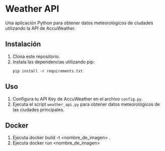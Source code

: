 # Weather API

Una aplicación Python para obtener datos meteorológicos de ciudades utilizando la API de AccuWeather.

## Instalación

1. Clona este repositorio.
2. Instala las dependencias utilizando pip:
    ```
    pip install -r requirements.txt
    ```

## Uso

1. Configura tu API Key de AccuWeather en el archivo `config.py`.
2. Ejecuta el script `weather_api.py` para obtener datos meteorológicos de las ciudades principales.

## Docker

1. Ejecuta docker build -t <nombre_de_imagen> .
2. Ejecuta docker run <nombre_de_imagen>